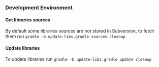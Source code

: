 

### Development Environment

#### Get libraries sources
By default some libraries sources are not stored in Subversion, to fetch them run `gradle -b update-libs.gradle sources cleanup`

#### Update libraries
To update libraries run `gradle -b update-libs.gradle update cleanup`

